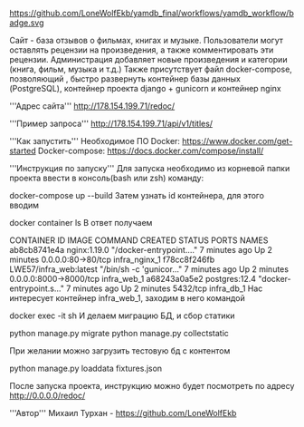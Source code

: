 https://github.com/LoneWolfEkb/yamdb_final/workflows/yamdb_workflow/badge.svg

Сайт - база отзывов о фильмах, книгах и музыке. Пользователи могут оставлять рецензии на произведения, а также комментировать эти рецензии. Администрация добавляет новые произведения и категории (книга, фильм, музыка и т.д.) Также присутствует файл docker-compose, позволяющий , быстро развернуть контейнер базы данных (PostgreSQL), контейнер проекта django + gunicorn и контейнер nginx

'''Адрес сайта'''
http://178.154.199.71/redoc/

'''Пример запроса'''
http://178.154.199.71/api/v1/titles/

'''Как запустить'''
Необходимое ПО
Docker: https://www.docker.com/get-started
Docker-compose: https://docs.docker.com/compose/install/

'''Инструкция по запуску'''
Для запуска необходимо из корневой папки проекта ввести в консоль(bash или zsh) команду:

docker-compose up --build
Затем узнать id контейнера, для этого вводим

docker container ls
В ответ получаем

CONTAINER ID   IMAGE                     COMMAND                  CREATED         STATUS         PORTS                    NAMES
ab8cb8741e4a   nginx:1.19.0              "/docker-entrypoint.…"   7 minutes ago   Up 2 minutes   0.0.0.0:80->80/tcp       infra_nginx_1
f78cc8f246fb   LWE57/infra_web:latest   "/bin/sh -c 'gunicor…"   7 minutes ago   Up 2 minutes   0.0.0.0:8000->8000/tcp   infra_web_1
a68243a0a5e2   postgres:12.4             "docker-entrypoint.s…"   7 minutes ago   Up 2 minutes   5432/tcp                 infra_db_1
Нас интересует контейнер infra_web_1, заходим в него командой

docker exec -it <CONTAINER ID> sh
И делаем миграцию БД, и сбор статики

python manage.py migrate
python manage.py collectstatic

При желании можно загрузить тестовую бд с контентом

python manage.py loaddata fixtures.json

После запуска проекта, инструкцию можно будет посмотреть по адресу http://0.0.0.0/redoc/

'''Автор'''
Михаил Турхан - https://github.com/LoneWolfEkb

